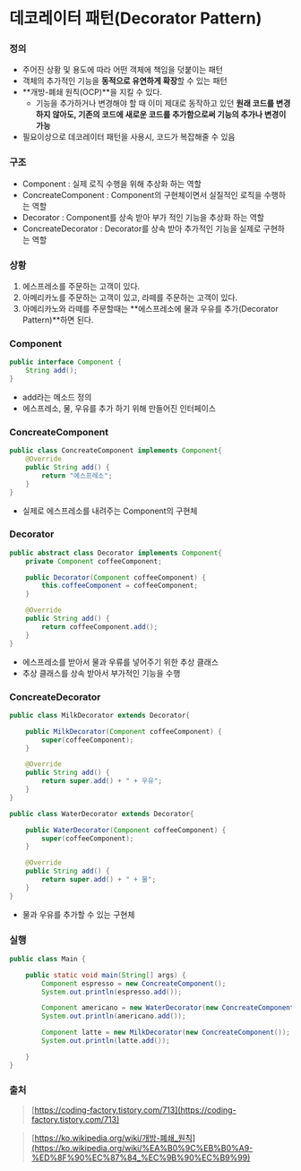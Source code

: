 # 데코레이터 패턴(Decorator Pattern)

### 정의

- 주어진 상황 및 용도에 따라 어떤 객체에 책임을 덧붙이는 패턴
- 객체의 추가적인 기능을 **동적으로 유연하게 확장**할 수 있는 패턴
- **개방-폐쇄 원칙(OCP)**을 지킬 수 있다.
    - 기능을 추가하거나 변경해야 할 때 이미 제대로 동작하고 있던 **원래 코드를 변경하지 않아도, 기존의 코드에 새로운 코드를 추가함으로써 기능의 추가나 변경이 가능**
- 필요이상으로 데코레이터 패턴을 사용시, 코드가 복잡해줄 수 있음

### 구조

- Component : 실제 로직 수행을 위해 추상화 하는 역할
- ConcreateComponent : Component의 구현체이면서 실질적인 로직을 수행하는 역할
- Decorator : Component를 상속 받아 부가 적인 기능을 추상화 하는 역할
- ConcreateDecorator : Decorator를 상속 받아 추가적인 기능을 실제로 구현하는 역할

### 상황

1. 에스프레소를 주문하는 고객이 있다.
2. 아메리카노를 주문하는 고객이 있고, 라떼를 주문하는 고객이 있다.
3. 아메리카노와 라떼를 주문할때는 **에스프레소에 물과 우유를 추가(Decorator Pattern)**하면 된다.

### Component

```java
public interface Component {
    String add();
}
```

- add라는 메소드 정의
- 에스프레소, 물, 우유를 추가 하기 위해 만들어진 인터페이스

### ConcreateComponent

```java
public class ConcreateComponent implements Component{
    @Override
    public String add() {
        return "에스프레소";
    }
}
```

- 실제로 에스프레소를 내려주는 Component의 구현체

### Decorator

```java
public abstract class Decorator implements Component{
    private Component coffeeComponent;

    public Decorator(Component coffeeComponent) {
        this.coffeeComponent = coffeeComponent;
    }

    @Override
    public String add() {
        return coffeeComponent.add();
    }
}
```

- 에스프레소를 받아서 물과 우류를 넣어주기 위한 추상 클래스
- 추상 클래스를 상속 받아서 부가적인 기능을 수행

### ConcreateDecorator

```java
public class MilkDecorator extends Decorator{

    public MilkDecorator(Component coffeeComponent) {
        super(coffeeComponent);
    }

    @Override
    public String add() {
        return super.add() + " + 우유";
    }
}

public class WaterDecorator extends Decorator{

    public WaterDecorator(Component coffeeComponent) {
        super(coffeeComponent);
    }

    @Override
    public String add() {
        return super.add() + " + 물";
    }
}
```

- 물과 우유를 추가할 수 있는 구현체

### 실행

```java
public class Main {

    public static void main(String[] args) {
        Component espresso = new ConcreateComponent();
        System.out.println(espresso.add());

        Component americano = new WaterDecorator(new ConcreateComponent());
        System.out.println(americano.add());

        Component latte = new MilkDecorator(new ConcreateComponent());
        System.out.println(latte.add());

    }
}
```

### 출처

> [https://coding-factory.tistory.com/713](https://coding-factory.tistory.com/713)
> 

> [https://ko.wikipedia.org/wiki/개방-폐쇄_원칙](https://ko.wikipedia.org/wiki/%EA%B0%9C%EB%B0%A9-%ED%8F%90%EC%87%84_%EC%9B%90%EC%B9%99)
>